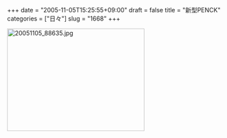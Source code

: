 +++
date = "2005-11-05T15:25:55+09:00"
draft = false
title = "新型PENCK"
categories = ["日々"]
slug = "1668"
+++

<img src="http://ieiriblog.img.jugem.cc/20051105_88635.jpg" class="pict" width="320" height="240" alt="20051105_88635.jpg" />

